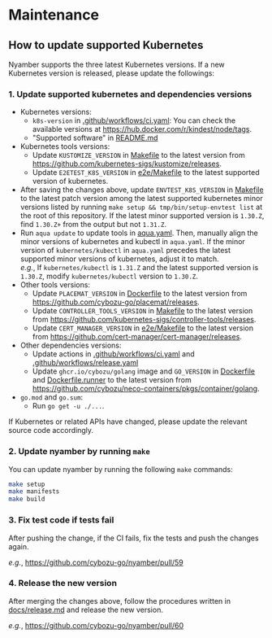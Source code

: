 # Maintenance

## How to update supported Kubernetes

Nyamber supports the three latest Kubernetes versions.
If a new Kubernetes version is released, please update the followings:

### 1. Update supported kubernetes and dependencies versions

- Kubernetes versions:
  - `k8s-version` in [.github/workflows/ci.yaml](/.github/workflows/ci.yaml): You can check the available versions at <https://hub.docker.com/r/kindest/node/tags>.
  - "Supported software" in [README.md](/README.md)
- Kubernetes tools versions:
  - Update `KUSTOMIZE_VERSION` in [Makefile](/Makefile) to the latest version from <https://github.com/kubernetes-sigs/kustomize/releases>.
  - Update `E2ETEST_K8S_VERSION` in [e2e/Makefile](/e2e/Makefile) to the latest supported version of kubernetes.
- After saving the changes above, update `ENVTEST_K8S_VERSION` in [Makefile](/Makefile) to the latest patch version among the latest supported kubernetes minor versions listed by running `make setup && tmp/bin/setup-envtest list` at the root of this repository. If the latest minor supported version is `1.30.Z`, find `1.30.Z+` from the output but not `1.31.Z`.
- Run `aqua update` to update tools in [aqua.yaml](/aqua.yaml). Then, manually align the minor versions of kubernetes and kubectl in `aqua.yaml`. If the minor version of `kubernetes/kubectl` in `aqua.yaml` precedes the latest supported minor versions of kubernetes, adjust it to match.  
  _e.g._, If `kubernetes/kubectl` is `1.31.Z` and the latest supported version is `1.30.Z`, modify `kubernetes/kubectl` version to `1.30.Z`.
- Other tools versions:
  - Update `PLACEMAT_VERSION` in [Dockerfile](/Dockerfile) to the latest version from <https://github.com/cybozu-go/placemat/releases>.
  - Update `CONTROLLER_TOOLS_VERSION` in [Makefile](/Makefile) to the latest version from <https://github.com/kubernetes-sigs/controller-tools/releases>.
  - Update `CERT_MANAGER_VERSION` in [e2e/Makefile](/e2e/Makefile) to the latest version from <https://github.com/cert-manager/cert-manager/releases>.
- Other dependencies versions:
  - Update actions in [.github/workflows/ci.yaml](/.github/workflows/ci.yaml) and [.github/workflows/release.yaml](/.github/workflows/release.yaml)
  - Update `ghcr.io/cybozu/golang` image and `GO_VERSION` in [Dockerfile](/Dockerfile) and [Dockerfile.runner](/Dockerfile.runner) to the latest version from <https://github.com/cybozu/neco-containers/pkgs/container/golang>.
- `go.mod` and `go.sum`:
  - Run `go get -u ./...`.

If Kubernetes or related APIs have changed, please update the relevant source code accordingly.

### 2. Update nyamber by running `make`

You can update nyamber by running the following `make` commands:

```sh
make setup
make manifests
make build
```

### 3. Fix test code if tests fail

After pushing the change, if the CI fails, fix the tests and push the changes again.

_e.g._, <https://github.com/cybozu-go/nyamber/pull/59>

### 4. Release the new version

After merging the changes above, follow the procedures written in [docs/release.md](/docs/release.md) and release the new version.

_e.g._, <https://github.com/cybozu-go/nyamber/pull/60>
